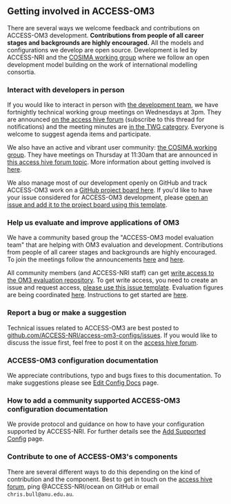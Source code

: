 ## Getting involved in ACCESS-OM3

There are several ways we welcome feedback and contributions on ACCESS-OM3 development. **Contributions from people of all career stages and backgrounds are highly encouraged.** All the models and configurations we develop are open source. Development is led by ACCESS-NRI and the [COSIMA working group](https://cosima.org.au/) where we follow an open development model building on the work of international modelling consortia.

### Interact with developers in person

If you would like to interact in person with [the development team](https://www.access-nri.org.au/ocean-model-team/), we have fortnightly technical working group meetings on Wednesdays at 3pm. They are announced [on the access hive forum](https://forum.access-hive.org.au/t/cosima-twg-announce/401/69) (subscribe to this thread for notifications) and the meeting minutes are [in the TWG category](https://forum.access-hive.org.au/c/cosima/twg/39). Everyone is welcome to suggest agenda items and participate.

We also have an active and vibrant user community: [the COSIMA working group](https://cosima.org.au/). They have meetings on Thursday at 11:30am that are announced in [this access hive forum topic](https://forum.access-hive.org.au/t/cosima-working-group-announce/238/156). More information about getting involved is [here](https://cosima.org.au/index.php/get-involved/).

We also manage most of our development openly on GitHub and track ACCESS-OM3 work on a [GitHub project board here](https://github.com/orgs/ACCESS-NRI/projects/24). If you'd like to have your issue considered for ACCESS-OM3 development, please [open an issue and add it to the project board using this template](https://github.com/access-nri/access-om3-configs/issues/new?template=osit-issue-template-for-om3-work---project-board.md).

### Help us evaluate and improve applications of OM3 

We have a community based group the "ACCESS-OM3 model evaluation team" that are helping with OM3 evaluation and development. Contributions from people of all career stages and backgrounds are highly encouraged. To join the meetings follow the announcements [here](https://forum.access-hive.org.au/t/access-om3-model-evaluation-team-announce/4476) and [here](https://forum.access-hive.org.au/t/cosima-working-group-announce/238/172).

All community members (and ACCESS-NRI staff) can get [write access to the OM3 evaluation repository](https://github.com/ACCESS-Community-Hub/access-om3-paper-1/). To get write access, you need to create an issue and request access, [please use this issue template](https://github.com/ACCESS-Community-Hub/access-om3-paper-1/issues/new?template=add-user-request-to--access-om3-paper-1--repository-.md). Evaluation figures are being coordinated [here](https://github.com/ACCESS-Community-Hub/access-om3-paper-1/issues/23). Instructions to get started are [here](https://github.com/ACCESS-Community-Hub/access-om3-paper-1/blob/main/README.md).

### Report a bug or make a suggestion

Technical issues related to ACCESS-OM3 are best posted to [github.com/ACCESS-NRI/access-om3-configs/issues](https://github.com/ACCESS-NRI/access-om3-configs/issues). If you would like to discuss the issue first, feel free to post it on the [access hive forum](https://forum.access-hive.org.au/c/cosima/29).

### ACCESS-OM3 configuration documentation

We appreciate contributions, typo and bugs fixes to this documentation. To make suggestions please see [Edit Config Docs](Edit-Config-Docs/) page.

### How to add a community supported ACCESS-OM3 configuration documentation
We provide protocol and guidance on how to have your configuration supported by ACCESS-NRI. For further details see the [Add Supported Config](Add-Supported-Config/) page.

### Contribute to one of ACCESS-OM3's components

There are several different ways to do this depending on the kind of contribution and the component. Best to get in touch on the [access hive forum](https://forum.access-hive.org.au/c/cosima/29), ping @ACCESS-NRI/ocean on GitHub or email `chris.bull@anu.edu.au`.

